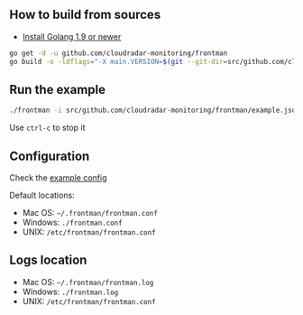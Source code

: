 ## How to build from sources
- [Install Golang 1.9 or newer](https://golang.org/dl/)
```bash
go get -d -u github.com/cloudradar-monitoring/frontman
go build -o -ldflags="-X main.VERSION=$(git --git-dir=src/github.com/cloudradar-monitoring/frontman/.git describe --always --long --dirty --tag)" frontman github.com/cloudradar-monitoring/frontman/cmd/frontman
```

## Run the example

```bash
./frontman -i src/github.com/cloudradar-monitoring/frontman/example.json -o result.out
```
Use `ctrl-c` to stop it

## Configuration
Check the [example config](https://github.com/cloudradar-monitoring/frontman/blob/master/example.config.toml)

Default locations:
* Mac OS: `~/.frontman/frontman.conf`
* Windows: `./frontman.conf`
* UNIX: `/etc/frontman/frontman.conf`

## Logs location
* Mac OS: `~/.frontman/frontman.log`
* Windows: `./frontman.log`
* UNIX: `/etc/frontman/frontman.conf`

